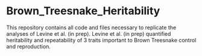 # Brown_Treesnake_Heritability

This repository contains all code and files necessary to replicate the analyses of Levine et al. (in prep). Levine et al. (in prep) quantified heritability and repeatability of 3 traits important to Brown Treesnake control and reproduction.
